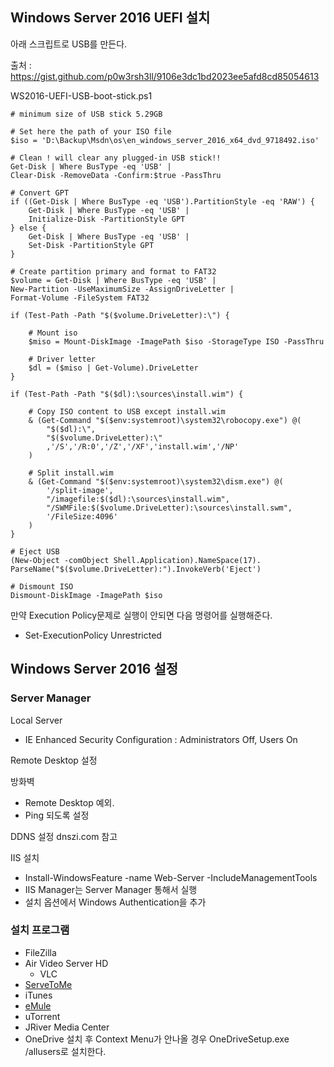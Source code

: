 ## Windows Server 2016 UEFI 설치

아래 스크립트로 USB를 만든다.

출처 : https://gist.github.com/p0w3rsh3ll/9106e3dc1bd2023ee5afd8cd85054613

WS2016-UEFI-USB-boot-stick.ps1 
``` 
# minimum size of USB stick 5.29GB

# Set here the path of your ISO file
$iso = 'D:\Backup\Msdn\os\en_windows_server_2016_x64_dvd_9718492.iso'

# Clean ! will clear any plugged-in USB stick!!
Get-Disk | Where BusType -eq 'USB' | 
Clear-Disk -RemoveData -Confirm:$true -PassThru

# Convert GPT
if ((Get-Disk | Where BusType -eq 'USB').PartitionStyle -eq 'RAW') {
    Get-Disk | Where BusType -eq 'USB' | 
    Initialize-Disk -PartitionStyle GPT
} else {
    Get-Disk | Where BusType -eq 'USB' | 
    Set-Disk -PartitionStyle GPT
}

# Create partition primary and format to FAT32
$volume = Get-Disk | Where BusType -eq 'USB' | 
New-Partition -UseMaximumSize -AssignDriveLetter | 
Format-Volume -FileSystem FAT32

if (Test-Path -Path "$($volume.DriveLetter):\") {

    # Mount iso
    $miso = Mount-DiskImage -ImagePath $iso -StorageType ISO -PassThru

    # Driver letter
    $dl = ($miso | Get-Volume).DriveLetter
}

if (Test-Path -Path "$($dl):\sources\install.wim") {

    # Copy ISO content to USB except install.wim
    & (Get-Command "$($env:systemroot)\system32\robocopy.exe") @(
        "$($dl):\",
        "$($volume.DriveLetter):\"
        ,'/S','/R:0','/Z','/XF','install.wim','/NP'
    )

    # Split install.wim
    & (Get-Command "$($env:systemroot)\system32\dism.exe") @(
        '/split-image',
        "/imagefile:$($dl):\sources\install.wim",
        "/SWMFile:$($volume.DriveLetter):\sources\install.swm",
        '/FileSize:4096'
    )
}

# Eject USB
(New-Object -comObject Shell.Application).NameSpace(17).
ParseName("$($volume.DriveLetter):").InvokeVerb('Eject')

# Dismount ISO
Dismount-DiskImage -ImagePath $iso

```

만약 Execution Policy문제로 실행이 안되면 다음 명령어를 실행해준다.

- Set-ExecutionPolicy Unrestricted


## Windows Server 2016 설정

### Server Manager

Local Server

- IE Enhanced Security Configuration : Administrators Off, Users On


Remote Desktop 설정

방화벽
- Remote Desktop 예외.
- Ping 되도록 설정


DDNS 설정 dnszi.com 참고

IIS 설치
- Install-WindowsFeature -name Web-Server -IncludeManagementTools
- IIS Manager는 Server Manager 통해서 실행
- 설치 옵션에서 Windows Authentication을 추가

### 설치 프로그램

- FileZilla
- Air Video Server HD
    - VLC
- [ServeToMe](https://www.zqueue.com/servetome/)
- iTunes
- [eMule](http://www.emule-project.net/home/perl/general.cgi?l=1&rm=download)
- uTorrent
- JRiver Media Center
- OneDrive
    설치 후 Context Menu가 안나올 경우 OneDriveSetup.exe /allusers로 설치한다.
    
